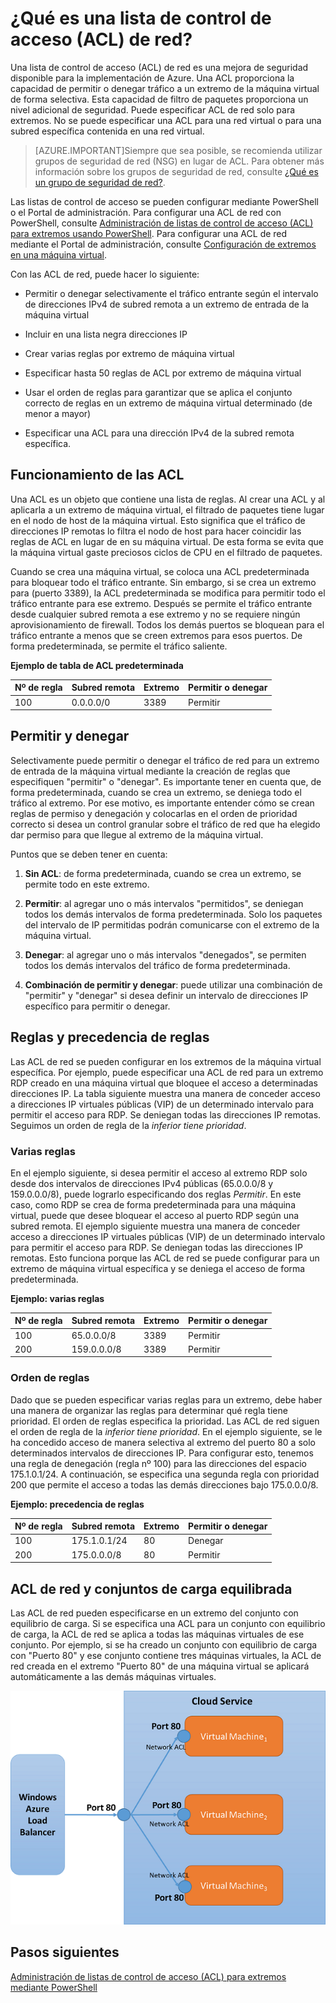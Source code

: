 <properties 
   pageTitle="¿Qué es una lista de control de acceso (ACL) de red?"
   description="Más información acerca de las ACL"
   services="virtual-network"
   documentationCenter="na"
   authors="telmosampaio"
   manager="carolz"
   editor="tysonn" />
<tags 
   ms.service="virtual-network"
   ms.devlang="na"
   ms.topic="article"
   ms.tgt_pltfrm="na"
   ms.workload="infrastructure-services"
   ms.date="06/08/2015"
   ms.author="telmos" />

# ¿Qué es una lista de control de acceso (ACL) de red?

Una lista de control de acceso (ACL) de red es una mejora de seguridad disponible para la implementación de Azure. Una ACL proporciona la capacidad de permitir o denegar tráfico a un extremo de la máquina virtual de forma selectiva. Esta capacidad de filtro de paquetes proporciona un nivel adicional de seguridad. Puede especificar ACL de red solo para extremos. No se puede especificar una ACL para una red virtual o para una subred específica contenida en una red virtual.

> [AZURE.IMPORTANT]Siempre que sea posible, se recomienda utilizar grupos de seguridad de red (NSG) en lugar de ACL. Para obtener más información sobre los grupos de seguridad de red, consulte [¿Qué es un grupo de seguridad de red?](../virtual-networks-nsg).

Las listas de control de acceso se pueden configurar mediante PowerShell o el Portal de administración. Para configurar una ACL de red con PowerShell, consulte [Administración de listas de control de acceso (ACL) para extremos usando PowerShell](https://msdn.microsoft.com/library/azure/dn376543.aspx). Para configurar una ACL de red mediante el Portal de administración, consulte [Configuración de extremos en una máquina virtual](../virtual-machines-set-up-endpoints/).

Con las ACL de red, puede hacer lo siguiente:

- Permitir o denegar selectivamente el tráfico entrante según el intervalo de direcciones IPv4 de subred remota a un extremo de entrada de la máquina virtual

- Incluir en una lista negra direcciones IP

- Crear varias reglas por extremo de máquina virtual

- Especificar hasta 50 reglas de ACL por extremo de máquina virtual

- Usar el orden de reglas para garantizar que se aplica el conjunto correcto de reglas en un extremo de máquina virtual determinado (de menor a mayor)

- Especificar una ACL para una dirección IPv4 de la subred remota específica.

## Funcionamiento de las ACL

Una ACL es un objeto que contiene una lista de reglas. Al crear una ACL y al aplicarla a un extremo de máquina virtual, el filtrado de paquetes tiene lugar en el nodo de host de la máquina virtual. Esto significa que el tráfico de direcciones IP remotas lo filtra el nodo de host para hacer coincidir las reglas de ACL en lugar de en su máquina virtual. De esta forma se evita que la máquina virtual gaste preciosos ciclos de CPU en el filtrado de paquetes.

Cuando se crea una máquina virtual, se coloca una ACL predeterminada para bloquear todo el tráfico entrante. Sin embargo, si se crea un extremo para (puerto 3389), la ACL predeterminada se modifica para permitir todo el tráfico entrante para ese extremo. Después se permite el tráfico entrante desde cualquier subred remota a ese extremo y no se requiere ningún aprovisionamiento de firewall. Todos los demás puertos se bloquean para el tráfico entrante a menos que se creen extremos para esos puertos. De forma predeterminada, se permite el tráfico saliente.

**Ejemplo de tabla de ACL predeterminada**

| **Nº de regla** | **Subred remota** | **Extremo** | **Permitir o denegar** |
|--------|---------------|----------|-------------|
| 100 | 0\.0.0.0/0 | 3389 | Permitir |

## Permitir y denegar

Selectivamente puede permitir o denegar el tráfico de red para un extremo de entrada de la máquina virtual mediante la creación de reglas que especifiquen "permitir" o "denegar". Es importante tener en cuenta que, de forma predeterminada, cuando se crea un extremo, se deniega todo el tráfico al extremo. Por ese motivo, es importante entender cómo se crean reglas de permiso y denegación y colocarlas en el orden de prioridad correcto si desea un control granular sobre el tráfico de red que ha elegido dar permiso para que llegue al extremo de la máquina virtual.

Puntos que se deben tener en cuenta:

1. **Sin ACL**: de forma predeterminada, cuando se crea un extremo, se permite todo en este extremo.

1. **Permitir**: al agregar uno o más intervalos "permitidos", se deniegan todos los demás intervalos de forma predeterminada. Solo los paquetes del intervalo de IP permitidas podrán comunicarse con el extremo de la máquina virtual.

1. **Denegar**: al agregar uno o más intervalos "denegados", se permiten todos los demás intervalos del tráfico de forma predeterminada.

1. **Combinación de permitir y denegar**: puede utilizar una combinación de "permitir" y "denegar" si desea definir un intervalo de direcciones IP específico para permitir o denegar.

## Reglas y precedencia de reglas

Las ACL de red se pueden configurar en los extremos de la máquina virtual específica. Por ejemplo, puede especificar una ACL de red para un extremo RDP creado en una máquina virtual que bloquee el acceso a determinadas direcciones IP. La tabla siguiente muestra una manera de conceder acceso a direcciones IP virtuales públicas (VIP) de un determinado intervalo para permitir el acceso para RDP. Se deniegan todas las direcciones IP remotas. Seguimos un orden de regla de la *inferior tiene prioridad*.

### Varias reglas

En el ejemplo siguiente, si desea permitir el acceso al extremo RDP solo desde dos intervalos de direcciones IPv4 públicas (65.0.0.0/8 y 159.0.0.0/8), puede lograrlo especificando dos reglas *Permitir*. En este caso, como RDP se crea de forma predeterminada para una máquina virtual, puede que desee bloquear el acceso al puerto RDP según una subred remota. El ejemplo siguiente muestra una manera de conceder acceso a direcciones IP virtuales públicas (VIP) de un determinado intervalo para permitir el acceso para RDP. Se deniegan todas las direcciones IP remotas. Esto funciona porque las ACL de red se puede configurar para un extremo de máquina virtual específica y se deniega el acceso de forma predeterminada.

**Ejemplo: varias reglas**

| **Nº de regla** | **Subred remota** | **Extremo** | **Permitir o denegar** |
|--------|---------------|----------|-------------|
| 100 | 65\.0.0.0/8 | 3389 | Permitir |
| 200 | 159\.0.0.0/8 | 3389 | Permitir |

### Orden de reglas

Dado que se pueden especificar varias reglas para un extremo, debe haber una manera de organizar las reglas para determinar qué regla tiene prioridad. El orden de reglas especifica la prioridad. Las ACL de red siguen el orden de regla de la *inferior tiene prioridad*. En el ejemplo siguiente, se le ha concedido acceso de manera selectiva al extremo del puerto 80 a solo determinados intervalos de direcciones IP. Para configurar esto, tenemos una regla de denegación (regla nº 100) para las direcciones del espacio 175.1.0.1/24. A continuación, se especifica una segunda regla con prioridad 200 que permite el acceso a todas las demás direcciones bajo 175.0.0.0/8.

**Ejemplo: precedencia de reglas**

| **Nº de regla** | **Subred remota** | **Extremo** | **Permitir o denegar** |
|--------|---------------|----------|-------------|
| 100 | 175\.1.0.1/24 | 80 | Denegar |
| 200 | 175\.0.0.0/8 | 80 | Permitir |

## ACL de red y conjuntos de carga equilibrada

Las ACL de red pueden especificarse en un extremo del conjunto con equilibrio de carga. Si se especifica una ACL para un conjunto con equilibrio de carga, la ACL de red se aplica a todas las máquinas virtuales de ese conjunto. Por ejemplo, si se ha creado un conjunto con equilibrio de carga con "Puerto 80" y ese conjunto contiene tres máquinas virtuales, la ACL de red creada en el extremo "Puerto 80" de una máquina virtual se aplicará automáticamente a las demás máquinas virtuales.

![ACL de red y conjuntos de carga equilibrada](./media/virtual-networks-acl/IC674733.png)

## Pasos siguientes

[Administración de listas de control de acceso (ACL) para extremos mediante PowerShell](../virtual-networks-acl-powershell)

<!---HONumber=August15_HO6-->